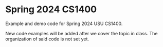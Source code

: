 # Spring 2024 CS1400
Example and demo code for Spring 2024 USU CS1400.

New code examples will be added after we cover the topic in class. The organization of said code is not set yet.
